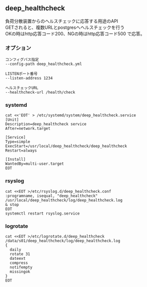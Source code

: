 ## deep_healthcheck
負荷分散装置からのヘルスチェックに応答する用途のAPI  
GETされると、複数URLとpostgresへヘルスチェックを行う  
OKの時はhttp応答コード200、NGの時はhttp応答コード500 で応答。  

### オプション
```
コンフィグパス指定
--config-path deep_healthcheck.yml

LISTENポート番号
--listen-address 1234

ヘルスチェックURL
--healthcheck-url /health/check
```

### systemd
```
cat <<'EOT' > /etc/systemd/system/deep_healthcheck.service
[Unit]
Description=deep_healthcheck service
After=network.target

[Service]
Type=simple
ExecStart=/usr/local/deep_healthcheck/deep_healthcheck
Restart=always

[Install]
WantedBy=multi-user.target
EOT
```

### rsyslog
```
cat <<EOT >/etc/rsyslog.d/deep_healthcheck.conf
:programname, isequal, "deep_healthcheck" /usr/local/deep_healthcheck/log/deep_healthcheck.log
& stop
EOT
systemctl restart rsyslog.service
```
### logrotate
```
cat <<EOT >/etc/logrotate.d/deep_healthcheck
/data/s01/deep_healthcheck/log/deep_healthcheck.log
{
  daily
  rotate 31
  dateext
  compress
  notifempty
  missingok
}
EOT
```
